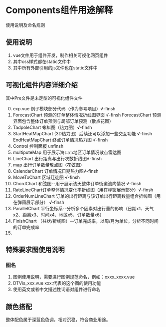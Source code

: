 # Components组件用途解释
使用说明及命名规则

## 使用说明
1. vue文件用于组件开发，制作相关可视化网页组件
2. 其中css样式都在static文件中
3. 其中所有外部引用的js文件也在static文件中


## 可视化组件内容详细介绍

其中Pre文件是未定型的可视化组件文件

0. exp.vue 例子模块部分代码（作为参考项目）√-finsh
1. ForecastChart 预测的订单整体情况折线图界面 √-finsh
   ForecastChart 预测界面包含整体订单预测与局部订单预测（散点花图）
2. TadpoleChart 蝌蚪图（热力图）√-finsh
3. StartHeatMapChart (3D热力图）后续还可以添加一些交互功能 √-finsh
   EndHeatMapChart 终点订单情况热力图 √-finsh
4. Control 控制面板  unfinsh
5. multiputeMap 用于展示海口市地区订单情况散点雷达图
6. LineChart 出行距离与出行次数折线图√-finsh
7. map 出行订单数量散点图（花弦图）
8. CalendarChart 订单情况日期热力图√-finsh
9. MoveToChart 区域迁徙图 √-finsh
10. ChordChart 和弦图--用于展示该天整体订单街道流向情况 √-finsh
11. RateLineChart订单整体情况变化率折线图（用在弹窗展示部分）√-finsh
12. OrderNumLineChart 订单的出行距离与该订单出行距离数量组合折线图（用在弹窗展示部分） √-finsh
13. ParallelChart 平行坐标系--分析多个因素对出行量的影响（日期x1、天气x2、距离x3、时间x4、地区x5、订单数量x6）
14. FinishChart （柱状/折线图）--订单完成率，以周/月为单位，分析不同时间的订单完成率
15. 




## 特殊要求图使用说明
### 图名
1. 图例使用说明，需要进行图例规范命名，例如：xxxx_xxxx.vue
2. DTVis_xxx.vue xxx:代表的这个图的使用功能
3. 使用英文或者中文描述性词语对组件进行命名


## 颜色搭配

整体配色属于深蓝色色调，相对沉稳，符合商业用途。